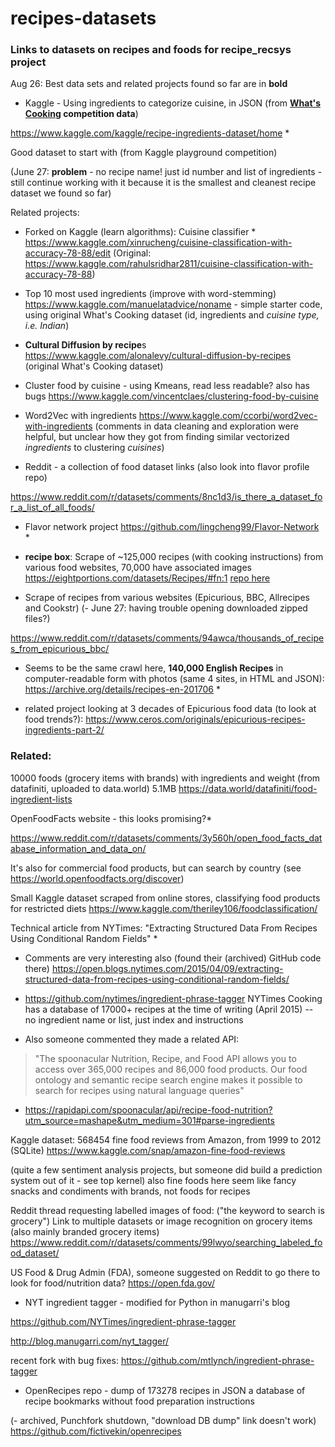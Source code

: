 # recipes-datasets
### Links to datasets on recipes and foods for recipe_recsys project

Aug 26: Best data sets and related projects found so far are in **bold**

* Kaggle - Using ingredients to categorize cuisine, in JSON (from **[What's Cooking](https://www.kaggle.com/c/whats-cooking/data) competition data**)

https://www.kaggle.com/kaggle/recipe-ingredients-dataset/home *

Good dataset to start with (from Kaggle playground competition) 

(June 27: **problem** - no recipe name! just id number and list of ingredients - still continue working with it because it is the smallest and cleanest recipe dataset we found so far)

Related projects:

   * Forked on Kaggle (learn algorithms):  Cuisine classifier *
https://www.kaggle.com/xinrucheng/cuisine-classification-with-accuracy-78-88/edit (Original: https://www.kaggle.com/rahulsridhar2811/cuisine-classification-with-accuracy-78-88)

   * Top 10 most used ingredients (improve with word-stemming)
https://www.kaggle.com/manuelatadvice/noname - simple starter code, using original What's Cooking dataset (id, ingredients and *cuisine type, i.e. Indian*)
   * **Cultural Diffusion by recipe**s https://www.kaggle.com/alonalevy/cultural-diffusion-by-recipes (original What's Cooking dataset)

   * Cluster food by cuisine - using Kmeans, read less readable? also has bugs
https://www.kaggle.com/vincentclaes/clustering-food-by-cuisine

   * Word2Vec with ingredients https://www.kaggle.com/ccorbi/word2vec-with-ingredients (comments in data cleaning and exploration were helpful, but unclear how they got from finding similar vectorized *ingredients* to clustering *cuisines*)
   


* Reddit - a collection of food dataset links (also look into flavor profile repo)

https://www.reddit.com/r/datasets/comments/8nc1d3/is_there_a_dataset_for_a_list_of_all_foods/

  * Flavor network project https://github.com/lingcheng99/Flavor-Network *
  
  

* **recipe box**: Scrape of ~125,000 recipes (with cooking instructions) from various food websites, 70,000 have associated images
https://eightportions.com/datasets/Recipes/#fn:1 [repo here](https://github.com/rtlee9/recipe-box)


* Scrape of recipes from various websites (Epicurious, BBC, Allrecipes and Cookstr) (- June 27: having trouble opening downloaded zipped files?)

https://www.reddit.com/r/datasets/comments/94awca/thousands_of_recipes_from_epicurious_bbc/

   * Seems to be the same crawl here, **140,000 English Recipes** in computer-readable form with photos (same 4 sites, in HTML and JSON): https://archive.org/details/recipes-en-201706 * 

   * related project looking at 3 decades of Epicurious food data (to look at food trends?):
  https://www.ceros.com/originals/epicurious-recipes-ingredients-part-2/



### Related:

10000 foods (grocery items with brands) with ingredients and weight (from datafiniti, uploaded to data.world) 5.1MB
https://data.world/datafiniti/food-ingredient-lists


OpenFoodFacts website - this looks promising?* 

https://www.reddit.com/r/datasets/comments/3y560h/open_food_facts_database_information_and_data_on/

It's also for commercial food products, but can search by country (see https://world.openfoodfacts.org/discover)

Small Kaggle dataset scraped from online stores, classifying food products for restricted diets
https://www.kaggle.com/theriley106/foodclassification/



Technical article from NYTimes: "Extracting Structured Data From Recipes Using Conditional Random Fields" *

   * Comments are very interesting also (found their (archived) GitHub code there)
https://open.blogs.nytimes.com/2015/04/09/extracting-structured-data-from-recipes-using-conditional-random-fields/

   * https://github.com/nytimes/ingredient-phrase-tagger
NYTimes Cooking has a database of 17000+ recipes at the time of writing (April 2015) -- no ingredient name or list, just index and instructions

   * Also someone commented they made a related API:

  > "The spoonacular Nutrition, Recipe, and Food API allows you to access over 365,000 recipes and 86,000 food products. Our food ontology and semantic recipe search engine makes it possible to search for recipes using natural language queries"
   * https://rapidapi.com/spoonacular/api/recipe-food-nutrition?utm_source=mashape&utm_medium=301#parse-ingredients



Kaggle dataset: 568454 fine food reviews from Amazon, from 1999 to 2012 (SQLite)
https://www.kaggle.com/snap/amazon-fine-food-reviews

(quite a few sentiment analysis projects, but someone did build a prediction system out of it - see top kernel) also fine foods here seem like fancy snacks and condiments with brands, not foods for recipes 


Reddit thread requesting labelled images of food:
("the keyword to search is grocery")
Link to multiple datasets or image recognition on grocery items (also mainly branded grocery items)
https://www.reddit.com/r/datasets/comments/99lwyo/searching_labeled_food_dataset/

US Food & Drug Admin (FDA), someone suggested on Reddit to go there to look for food/nutrition data?
https://open.fda.gov/

* NYT ingredient tagger - modified for Python in manugarri's blog

https://github.com/NYTimes/ingredient-phrase-tagger

http://blog.manugarri.com/nyt_tagger/

recent fork with bug fixes:
https://github.com/mtlynch/ingredient-phrase-tagger

* OpenRecipes repo - dump of 173278 recipes in JSON
a database of recipe bookmarks without food preparation instructions 

(- archived, Punchfork shutdown, "download DB dump" link doesn't work)
https://github.com/fictivekin/openrecipes


